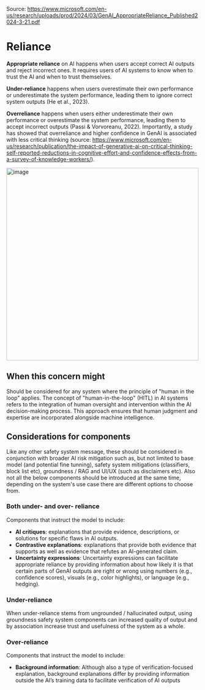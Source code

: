 Source: https://www.microsoft.com/en-us/research/uploads/prod/2024/03/GenAI_AppropriateReliance_Published2024-3-21.pdf

# Reliance 

**Appropriate reliance** on AI happens when users accept correct AI outputs and reject incorrect ones. 
It requires users of AI systems to know when to trust the AI and when to trust themselves. 

**Under-reliance** happens when users overestimate their own performance or underestimate the system performance, leading them to ignore correct system outputs (He et al., 2023). 

**Overreliance** happens when users either underestimate their own performance or overestimate the system performance, leading them to accept incorrect outputs (Passi &  Vorvoreanu, 2022). Importantly, a study has showed that overreliance and higher confidence in GenAI is associated with less critical thinking (source: https://www.microsoft.com/en-us/research/publication/the-impact-of-generative-ai-on-critical-thinking-self-reported-reductions-in-cognitive-effort-and-confidence-effects-from-a-survey-of-knowledge-workers/).

<img width="502" alt="image" src="https://github.com/user-attachments/assets/32ae760d-7f1d-4c8f-b2d7-43ac1f3a591f" />

## When this concern might 

Should be considered for any system where the principle of "human in the loop" applies. The concept of "human-in-the-loop" (HITL) in AI systems refers to the integration of human oversight and intervention within the AI decision-making process. This approach ensures that human judgment and expertise are incorporated alongside machine intelligence.

## Considerations for components 

Like any other safety system message, these should be considered in conjunction with broader AI risk mitigation such as, but not limited to base model (and potential fine tunning), safety system mitigations (classifiers, block list etc), groundness / RAG and UI/UX (such as disclaimers etc).
Also not all the below components should be introduced at the same time, depending on the system's use case there are different options to choose from. 

### Both under- and over- reliance 

Components that instruct the model to include:
- **AI critiques**: explanations that provide evidence, descriptions, or solutions for specific flaws in AI outputs.
- **Contrastive explanations**: explanations that provide both evidence that supports as well as evidence that refutes an AI-generated claim.
- **Uncertainty expressions**: Uncertainty expressions can facilitate appropriate reliance by providing information about how likely it is that certain parts of GenAI outputs are right or wrong using numbers (e.g., confidence scores), visuals (e.g., color highlights), or language (e.g., hedging). 

### Under-reliance 

When under-reliance stems from ungrounded / hallucinated output, using groundness safety system components can increased quality of output and by association increase trust and usefulness of the system as  a whole. 

### Over-reliance 

Components that instruct the model to include:
- **Background information**: Although also a type of verification-focused explanation, background explanations differ by providing information outside the AI’s training data to facilitate verification of AI outputs




